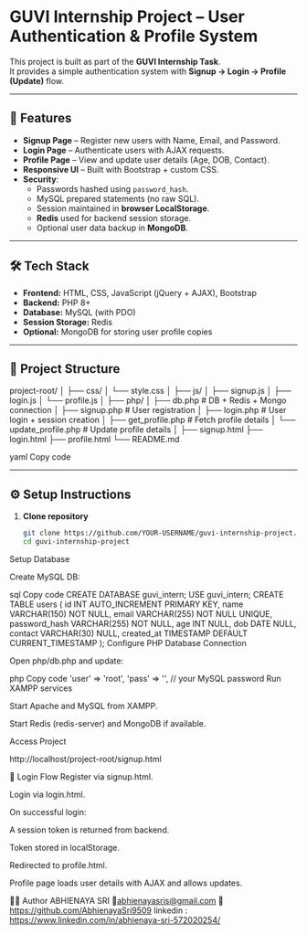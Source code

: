 # GUVI Internship Project – User Authentication & Profile System

This project is built as part of the **GUVI Internship Task**.  
It provides a simple authentication system with **Signup → Login → Profile (Update)** flow.  

---

## 🚀 Features
- **Signup Page** – Register new users with Name, Email, and Password.
- **Login Page** – Authenticate users with AJAX requests.
- **Profile Page** – View and update user details (Age, DOB, Contact).
- **Responsive UI** – Built with Bootstrap + custom CSS.
- **Security**:
  - Passwords hashed using `password_hash`.
  - MySQL prepared statements (no raw SQL).
  - Session maintained in **browser LocalStorage**.
  - **Redis** used for backend session storage.
  - Optional user data backup in **MongoDB**.

---

## 🛠️ Tech Stack
- **Frontend:** HTML, CSS, JavaScript (jQuery + AJAX), Bootstrap
- **Backend:** PHP 8+
- **Database:** MySQL (with PDO)
- **Session Storage:** Redis
- **Optional:** MongoDB for storing user profile copies

---

## 📂 Project Structure
project-root/
│
├── css/
│ └── style.css
│
├── js/
│ ├── signup.js
│ ├── login.js
│ └── profile.js
│
├── php/
│ ├── db.php # DB + Redis + Mongo connection
│ ├── signup.php # User registration
│ ├── login.php # User login + session creation
│ ├── get_profile.php # Fetch profile details
│ └── update_profile.php # Update profile details
│
├── signup.html
├── login.html
├── profile.html
└── README.md

yaml
Copy code

---

## ⚙️ Setup Instructions

1. **Clone repository**
   ```bash
   git clone https://github.com/YOUR-USERNAME/guvi-internship-project.git
   cd guvi-internship-project
Setup Database

Create MySQL DB:

sql
Copy code
CREATE DATABASE guvi_intern;
USE guvi_intern;
CREATE TABLE users (
  id INT AUTO_INCREMENT PRIMARY KEY,
  name VARCHAR(150) NOT NULL,
  email VARCHAR(255) NOT NULL UNIQUE,
  password_hash VARCHAR(255) NOT NULL,
  age INT NULL,
  dob DATE NULL,
  contact VARCHAR(30) NULL,
  created_at TIMESTAMP DEFAULT CURRENT_TIMESTAMP
);
Configure PHP Database Connection

Open php/db.php and update:

php
Copy code
'user' => 'root',
'pass' => '',   // your MySQL password
Run XAMPP services

Start Apache and MySQL from XAMPP.

Start Redis (redis-server) and MongoDB if available.

Access Project

http://localhost/project-root/signup.html

🔑 Login Flow
Register via signup.html.

Login via login.html.

On successful login:

A session token is returned from backend.

Token stored in localStorage.

Redirected to profile.html.

Profile page loads user details with AJAX and allows updates.


👨‍💻 Author
ABHIENAYA SRI
📧abhienayasris@gmail.com
🔗 https://github.com/AbhienayaSri9509
linkedin : https://www.linkedin.com/in/abhienaya-sri-572020254/

